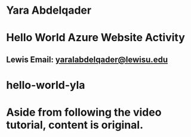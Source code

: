 # Yara Abdelqader
# Hello World Azure Website Activity
## Lewis Email: yaralabdelqader@lewisu.edu
# hello-world-yla

# Aside from following the video tutorial, content is original.